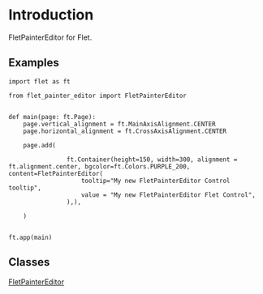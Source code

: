 # Introduction

FletPainterEditor for Flet.

## Examples

```
import flet as ft

from flet_painter_editor import FletPainterEditor


def main(page: ft.Page):
    page.vertical_alignment = ft.MainAxisAlignment.CENTER
    page.horizontal_alignment = ft.CrossAxisAlignment.CENTER

    page.add(

                ft.Container(height=150, width=300, alignment = ft.alignment.center, bgcolor=ft.Colors.PURPLE_200, content=FletPainterEditor(
                    tooltip="My new FletPainterEditor Control tooltip",
                    value = "My new FletPainterEditor Flet Control", 
                ),),

    )


ft.app(main)
```

## Classes

[FletPainterEditor](FletPainterEditor.md)



